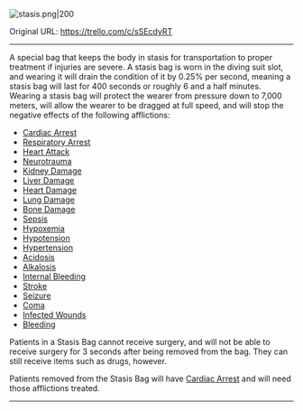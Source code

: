 ![stasis.png\|200](/Items/Stasis%20Bag%20-%20Attachments/6718845db30472d958dd7d3c.png)

Original URL: https://trello.com/c/sSEcdyRT

---

A special bag that keeps the body in stasis for transportation to proper treatment if injuries are severe. A stasis bag is worn in the diving suit slot, and wearing it will drain the condition of it by 0.25% per second, meaning a stasis bag will last for 400 seconds or roughly 6 and a half minutes. Wearing a stasis bag will protect the wearer from pressure down to 7,000 meters, will allow the wearer to be dragged at full speed, and will stop the negative effects of the following afflictions:

- [Cardiac Arrest](../Heart/Cardiac%20Arrest.md)
- [Respiratory Arrest](../Lungs/Respiratory%20Arrest.md)
- [Heart Attack](../Heart/Heart%20Attack.md)
- [Neurotrauma](../Head_Brain/Neurotrauma.md)
- [Kidney Damage](../Torso/Kidney%20Damage.md)
- [Liver Damage](../Torso/Liver%20Damage.md)
- [Heart Damage](../Heart/Heart%20Damage.md)
- [Lung Damage](../Lungs/Lung%20Damage.md)
- [Bone Damage](../Bones/Bone%20Damage.md)
- [Sepsis](../Blood/Sepsis.md)
- [Hypoxemia](../Blood/Hypoxemia.md)
- [Hypotension](../Blood/Hypotension.md)
- [Hypertension](../Blood/Hypertension.md)
- [Acidosis](../Blood/Acidosis.md)
- [Alkalosis](../Blood/Alkalosis.md)
- [Internal Bleeding](../Torso/Internal%20Bleeding.md)
- [Stroke](../Head_Brain/Stroke.md)
- [Seizure](../Head_Brain/Seizure.md)
- [Coma](../Head_Brain/Coma.md)
- [Infected Wounds](../Any%20bodypart/Infected%20Wounds.md)
- [Bleeding](../Any%20bodypart/Bleeding.md)

Patients in a Stasis Bag cannot receive surgery, and will not be able to receive surgery for 3 seconds after being removed from the bag. They can still receive items such as drugs, however.

Patients removed from the Stasis Bag will have [Cardiac Arrest](../Heart/Cardiac%20Arrest.md) and will need those afflictions treated.

---

